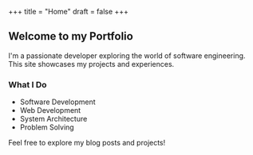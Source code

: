+++
title = "Home"
draft = false
+++

## Welcome to my Portfolio

I'm a passionate developer exploring the world of software engineering. This site showcases my projects and experiences.

### What I Do
- Software Development
- Web Development
- System Architecture
- Problem Solving

Feel free to explore my blog posts and projects!